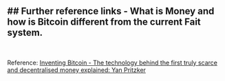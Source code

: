 ## ## Further reference links -  What is Money and how is Bitcoin different from the current Fait system.
<br>


Reference: [Inventing Bitcoin - The technology behind the first truly scarce and decentralised money explained: Yan Pritzker](/Library/Books/Inventing-Bitcoin-Print.pdf)